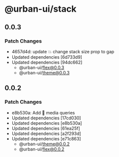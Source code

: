 # @urban-ui/stack

## 0.0.3

### Patch Changes

- 4657d4d: update :boom: change stack size prop to gap
- Updated dependencies [6d733d9]
- Updated dependencies [94dc662]
  - @urban-ui/flex@0.0.3
  - @urban-ui/theme@0.0.3

## 0.0.2

### Patch Changes

- e8b530a: Add :rocket: media queries
- Updated dependencies [17cd030]
- Updated dependencies [e8b530a]
- Updated dependencies [61ea25f]
- Updated dependencies [a2f293d]
- Updated dependencies [e71c863]
  - @urban-ui/theme@0.0.2
  - @urban-ui/flex@0.0.2
